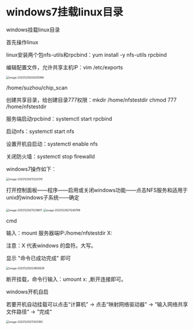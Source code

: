 # windows7挂载linux目录

windows挂载linux目录



首先操作linux

linux安装两个包nfs-utils和rpcbind：yum install -y nfs-utils rpcbind

编辑配置文件，允许共享主机IP：vim /etc/exports

<img src="/Users/zhangqinzhong/Library/Application Support/typora-user-images/image-20201229204210066.png" alt="image-20201229204210066" style="zoom:50%;" />

/home/suzhou/chip_scan

创建共享目录，给创建目录777权限：mkdir /home/nfstestdir
chmod 777 /home/nfstestdir

服务端启动rpcbind：systemctl start rpcbind

启动nfs：systemctl start nfs

设置开机自启动：systemctl enable nfs

关闭防火墙：systemctl stop firewalld





windows7操作如下：

<img src="/Users/zhangqinzhong/Library/Application Support/typora-user-images/image-20201229211220310.png" alt="image-20201229211220310" style="zoom:50%;" />

打开控制面板——程序——启用或关闭windows功能——点击NFS服务和适用于unix的windows子系统——确定

<img src="/Users/zhangqinzhong/Library/Application Support/typora-user-images/image-20201229211239811.png" alt="image-20201229211239811" style="zoom:50%;" />



<img src="/Users/zhangqinzhong/Library/Application Support/typora-user-images/image-20201229211249799.png" alt="image-20201229211249799" style="zoom:50%;" />

cmd  

输入：mount 服务器端IP:/home/nfstestdir X: 

注意：X 代表windows 的盘符。大写。

显示 "命令已成功完成" 即可

<img src="/Users/zhangqinzhong/Library/Application Support/typora-user-images/image-20201229203800639.png" alt="image-20201229203800639" style="zoom:50%;" />



断开挂载，命令行输入：umount x: ,断开连接即可。



windows开机自启

若要开机自动挂载可以点击“计算机” → 点击“映射网络驱动器” → “输入网络共享文件路径“ → ”完成“

<img src="/Users/zhangqinzhong/Library/Application Support/typora-user-images/image-20201229211303180.png" alt="image-20201229211303180" style="zoom:50%;" />